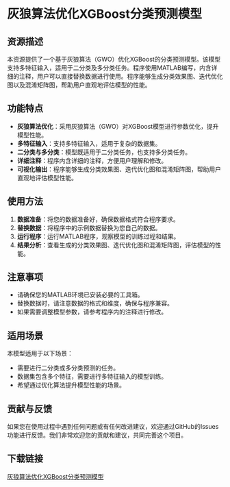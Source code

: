 # 灰狼算法优化XGBoost分类预测模型

## 资源描述

本资源提供了一个基于灰狼算法（GWO）优化XGBoost的分类预测模型。该模型支持多特征输入，适用于二分类及多分类任务。程序使用MATLAB编写，内含详细的注释，用户可以直接替换数据进行使用。程序能够生成分类效果图、迭代优化图以及混淆矩阵图，帮助用户直观地评估模型的性能。

## 功能特点

- **灰狼算法优化**：采用灰狼算法（GWO）对XGBoost模型进行参数优化，提升模型性能。
- **多特征输入**：支持多特征输入，适用于复杂的数据集。
- **二分类与多分类**：模型既适用于二分类任务，也支持多分类任务。
- **详细注释**：程序内含详细的注释，方便用户理解和修改。
- **可视化输出**：程序能够生成分类效果图、迭代优化图和混淆矩阵图，帮助用户直观地评估模型性能。

## 使用方法

1. **数据准备**：将您的数据准备好，确保数据格式符合程序要求。
2. **替换数据**：将程序中的示例数据替换为您自己的数据。
3. **运行程序**：运行MATLAB程序，观察模型的训练过程和结果。
4. **结果分析**：查看生成的分类效果图、迭代优化图和混淆矩阵图，评估模型的性能。

## 注意事项

- 请确保您的MATLAB环境已安装必要的工具箱。
- 替换数据时，请注意数据的格式和维度，确保与程序兼容。
- 如果需要调整模型参数，请参考程序内的注释进行修改。

## 适用场景

本模型适用于以下场景：

- 需要进行二分类或多分类预测的任务。
- 数据集包含多个特征，需要进行多特征输入的模型训练。
- 希望通过优化算法提升模型性能的场景。

## 贡献与反馈

如果您在使用过程中遇到任何问题或有任何改进建议，欢迎通过GitHub的Issues功能进行反馈。我们非常欢迎您的贡献和建议，共同完善这个项目。

## 下载链接

[灰狼算法优化XGBoost分类预测模型](https://pan.quark.cn/s/d12700dcb243)
